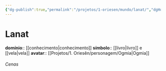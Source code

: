```yaml
---
{"dg-publish":true,"permalink":"/projetos/1-oriesen/mundo/lanat/","dgHomeLink":true,"dgPassFrontmatter":false}
---
```



# Lanat
**domínio**:: [[conhecimento|conhecimento]]
**símbolo**:: [[livro|livro]] e [[vela|vela]]
**avatar**:: [[Projetos/1. Oriesên/personagem/Ogmia|Ogmia]]

###### Cenas

